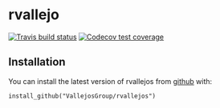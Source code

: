 <!-- README.md is generated from README.Rmd. Please edit that file -->
rvallejo
========

<!-- badges: start -->
[![Travis build
status](https://travis-ci.org/VallejosGroup/rvallejos.svg?branch=master)](https://travis-ci.org/VallejosGroup/rvallejos)
[![Codecov test
coverage](https://codecov.io/gh/VallejosGroup/rvallejos/branch/master/graph/badge.svg)](https://codecov.io/gh/VallejosGroup/rvallejos?branch=master)
<!-- badges: end -->

Installation
------------

You can install the latest version of rvallejos from
[github](https://www.github.com/VallejosGroup/rvallejos) with:

    install_github("VallejosGroup/rvallejos")
